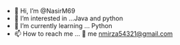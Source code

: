 - 👋 Hi, I’m @NasirM69
- 👀 I’m interested in ...Java and python
- 🌱 I’m currently learning ... Python
- 📫 How to reach me ... 💌 me nmirza54321@gmail.com
 

<!---
NasirM69/NasirM69 is a ✨ special ✨ repository because its `README.md` (this file) appears on your GitHub profile.
You can click the Preview link to take a look at your changes.
--->
